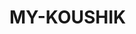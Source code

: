 # MY-KOUSHIK
<HTML>
  <BODY>
  <script type='text/javascript' id='susi-bot-script' data-userid='27d1546c26c1dda092c708762e72aa41' data-group='Knowledge' data-language='en' data-skill='hoyna' src='https://susi.ai/susi-chatbot.js'></script>
  </BODY>
  </HTML>
